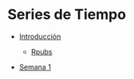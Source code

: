
# Series de Tiempo


- <a href="https://github.com/Wilsonsr/Series-de-Tiempo/blob/main/CUADERNOS/presentacion%20(2).Rmd"> Introducción </a>
  + <a href="https ://rpubs.com/wilsonsr/1000235" > Rpubs </a>
  
- <a href="https://docs.google.com/document/d/1ziBsO86x10Afb4YpR3wqNuz3Y24n07SV/edit?usp=sharing&ouid=111401641962812428858&rtpof=true&sd=true"> Semana 1 </a>
